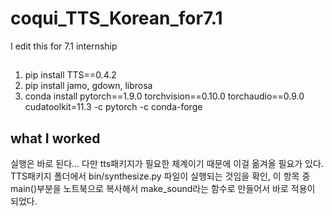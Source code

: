 # coqui_TTS_Korean_for7.1
I edit this for 7.1 internship

## <how to install>
1. pip install TTS==0.4.2
2. pip install jamo, gdown, librosa
3. conda install pytorch==1.9.0 torchvision==0.10.0 torchaudio==0.9.0 cudatoolkit=11.3 -c pytorch -c conda-forge

## what I worked
실행은 바로 된다... 다만 tts패키지가 필요한 체계이기 때문에 이걸 옮겨올 필요가 있다.
TTS패키지 폴더에서 bin/synthesize.py 파일이 실행되는 것임을 확인, 이 항목 중 main()부분을 노트북으로 복사해서 make_sound라는 함수로 만들어서 바로 적용이 되었다.
